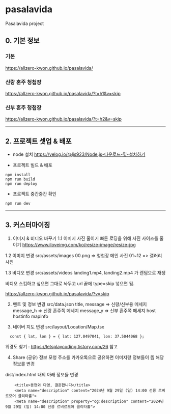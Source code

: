 # pasalavida
Pasalavida project

## 0. 기본 정보
### 기본 
https://allzero-kwon.github.io/pasalavida/

### 신랑 혼주 청첩장 
https://allzero-kwon.github.io/pasalavida/?t=h1&v=skip

### 신부 혼주 청첩장
https://allzero-kwon.github.io/pasalavida/?t=h2&v=skip


--- 

## 2. 프로젝트 셋업 & 배포 
- node 설치
https://velog.io/@ljs923/Node.js-다운로드-및-설치하기

- 프로젝트 빌드 & 배포  

```
npm install 
npm run build
npm run deploy
```

- 프로젝트 중간중간 확인 

```
npm run dev
```

---

## 3. 커스터마이징 
1. 이미지 & 비디오 바꾸기 
1.1 이미지 사진 줄이기 
빠른 로딩을 위해 사진 사이즈를 줄이기
https://www.iloveimg.com/ko/resize-image/resize-jpg


1.2 이미지 변경 
src/assets/images 
00.png => 청첩장 메인 사진 
01~12 => 갤러리 사진

1.3 비디오 변경 
src/assets/videos 
landing1.mp4, landing2.mp4 가 랜덤으로 재생 

비디오 스킵하고 싶으면 그대로 놔두고 url 끝에 
type=skip 넣으면 됨. 

https://allzero-kwon.github.io/pasalavida/?v=skip


2. 멘트 및 정보 변경
src/data.json 
title,
message => 신랑/신부용 메세지 
message_h => 신랑 혼주쪽 메세지 
message_y => 신부 혼주쪽 메세지 
host
hostinfo 
mapinfo 


3. 네이버 지도 변경 
src/layout/Location/Map.tsx 

```
  const { lat, lon } = { lat: 127.0497041, lon: 37.5044068 };
```

위경도 찾기 : https://letsplaycoding.tistory.com/26 참고 


4. Share (공유) 정보 
모청 주소를 카카오톡으로 공유하면 이미지랑 정보들이 뜸 
해당 정보를 변경 

dist/index.html 내의 아래 정보들 변경

```
    <title>동현와 다영, 결혼합니다</title>
    <meta name="description" content="2024년 9월 29일 (일) 14:00 선릉 르비르모어 클리타홀">
    <meta name="description" property="og:description" content="2024년 9월 29일 (일) 14:00 선릉 르비르모어 클리타홀">
```


